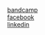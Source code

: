 

[bandcamp](https://grgrcrpntr.bandcamp.com)\
[facebook](https://www.facebook.com/grgrcrpntr/)\
[linkedin](https://www.linkedin.com/in/grgrcrpntr/)